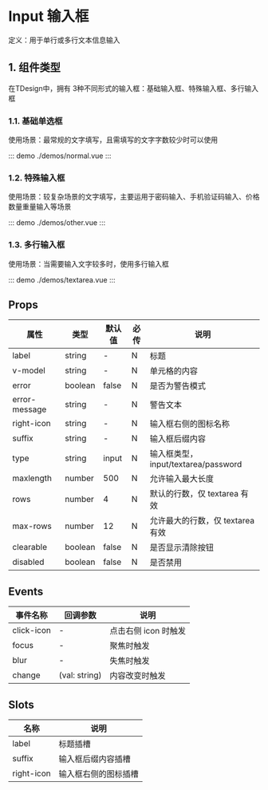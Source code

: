 # Input 输入框

定义：用于单行或多行文本信息输入

## 1. 组件类型

在TDesign中，拥有 3种不同形式的输入框：基础输入框、特殊输入框、多行输入框

### 1.1. 基础单选框

使用场景：最常规的文字填写，且需填写的文字字数较少时可以使用

::: demo ./demos/normal.vue
:::

### 1.2. 特殊输入框

使用场景：较复杂场景的文字填写，主要运用于密码输入、手机验证码输入、价格数量重量输入等场景

::: demo ./demos/other.vue
:::

### 1.3. 多行输入框

使用场景：当需要输入文字较多时，使用多行输入框

::: demo ./demos/textarea.vue
:::

## Props

| 属性          | 类型    | 默认值 | 必传 | 说明                                |
| ------------- | ------- | ------ | ---- | ----------------------------------- |
| label         | string  | -      | N    | 标题                                |
| v-model       | string  | -      | N    | 单元格的内容                        |
| error         | boolean | false  | N    | 是否为警告模式                      |
| error-message | string  | -      | N    | 警告文本                            |
| right-icon    | string  | -      | N    | 输入框右侧的图标名称                |
| suffix        | string  | -      | N    | 输入框后缀内容                      |
| type          | string  | input  | N    | 输入框类型，input/textarea/password |
| maxlength     | number  | 500    | N    | 允许输入最大长度                    |
| rows          | number  | 4      | N    | 默认的行数，仅 textarea 有效        |
| max-rows      | number  | 12     | N    | 允许最大的行数，仅 textarea 有效    |
| clearable     | boolean | false  | N    | 是否显示清除按钮                    |
| disabled      | boolean | false  | N    | 是否禁用                            |

## Events

| 事件名称   | 回调参数      | 说明                 |
| ---------- | ------------- | -------------------- |
| click-icon | -             | 点击右侧 icon 时触发 |
| focus      | -             | 聚焦时触发           |
| blur       | -             | 失焦时触发           |
| change     | (val: string) | 内容改变时触发       |

## Slots

| 名称       | 说明                 |
| ---------- | -------------------- |
| label      | 标题插槽             |
| suffix     | 输入框后缀内容插槽   |
| right-icon | 输入框右侧的图标插槽 |
